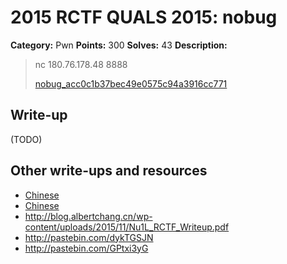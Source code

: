 # 2015 RCTF QUALS 2015: nobug

**Category:** Pwn
**Points:** 300
**Solves:** 43
**Description:**

> nc 180.76.178.48 8888
> 
> 
> [nobug_acc0c1b37bec49e0575c94a3916cc771](./nobug_acc0c1b37bec49e0575c94a3916cc771)


## Write-up

(TODO)

## Other write-ups and resources

* [Chinese](http://bobao.360.cn/ctf/detail/155.html)
* [Chinese](http://roisfzu.org/static/rctf2015-writeup.pdf)
* <http://blog.albertchang.cn/wp-content/uploads/2015/11/Nu1L_RCTF_Writeup.pdf>
* <http://pastebin.com/dykTGSJN>
* <http://pastebin.com/GPtxi3yG>

